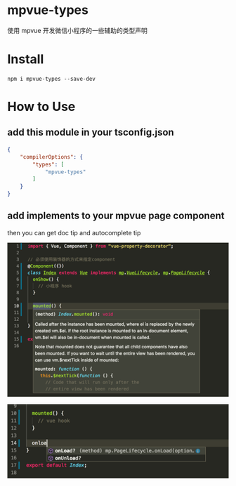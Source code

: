# mpvue-types 
使用 mpvue 开发微信小程序的一些辅助的类型声明

# Install

```
npm i mpvue-types --save-dev
```

# How to Use

## add this module in your tsconfig.json

```json
{
	"compilerOptions": {
		"types": [
			"mpvue-types"
		]
	}
}
```

## add implements to your mpvue page component 
then you can get doc tip and autocomplete tip

![vue-mounted](https://raw.githubusercontent.com/banxi1988/mpvue-types/master/Screenshots/vue-mounted.png)

![mp-onload](https://raw.githubusercontent.com/banxi1988/mpvue-types/master/Screenshots/mp-onload.png)
